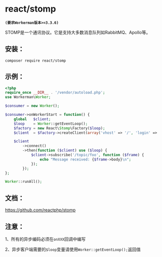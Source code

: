# react/stomp
**``` (要求Workerman版本>=3.3.6) ```**

STOMP是一个通讯协议。它是支持大多数消息队列如RabbitMQ、Apollo等。

## 安装：
```
composer require react/stomp
```

## 示例：

```php
<?php
require_once __DIR__ . '/vendor/autoload.php';
use Workerman\Worker;

$consumer = new Worker();

$consumer->onWorkerStart = function() {
    global   $client;
    $loop    = Worker::getEventLoop();
    $factory = new React\Stomp\Factory($loop);
    $client  = $factory->createClient(array('vhost' => '/', 'login' => 'guest', 'passcode' => 'guest'));

    $client
        ->connect()
        ->then(function ($client) use ($loop) {
            $client->subscribe('/topic/foo', function ($frame) {
                echo "Message received: {$frame->body}\n";
            });
        });
};

Worker::runAll();
```

## 文档：
https://github.com/reactphp/stomp

## 注意：
1、所有的异步编码必须在```onXXX```回调中编写

2、异步客户端需要的```$loop```变量请使用```Worker::getEventLoop();```返回值



